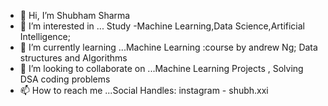 - 👋 Hi, I’m Shubham Sharma
- 👀 I’m interested in ... Study -Machine Learning,Data Science,Artificial Intelligence;                           
- 🌱 I’m currently learning ...Machine Learning :course by andrew Ng;
                               Data structures and Algorithms
- 💞️ I’m looking to collaborate on ...Machine Learning Projects , Solving DSA coding problems
- 📫 How to reach me ...Social Handles: instagram - shubh.xxi

<!---
shubhamsharma-srm/shubhamsharma-srm is a ✨ special ✨ repository because its `README.md` (this file) appears on your GitHub profile.
You can click the Preview link to take a look at your changes.
--->
